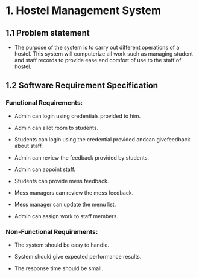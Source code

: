 # 1. Hostel Management System

## 1.1 Problem statement

- The purpose of the system is to carry out different operations of a hostel. This system will computerize all work such as managing student and staff records to provide ease and comfort of use to the staff of hostel.

## 1.2 Software Requirement Specification

### Functional Requirements:

- Admin can login using credentials provided to him.

- Admin can allot room to students.

- Students can login using the credential provided andcan givefeedback about staff.

- Admin can review the feedback provided by students.

- Admin can appoint staff.

- Students can provide mess feedback.

- Mess managers can review the mess feedback.

- Mess manager can update the menu list.

- Admin can assign work to staff members.

### Non-Functional Requirements:

- The system should be easy to handle.

- System should give expected performance results.

- The response time should be small.
